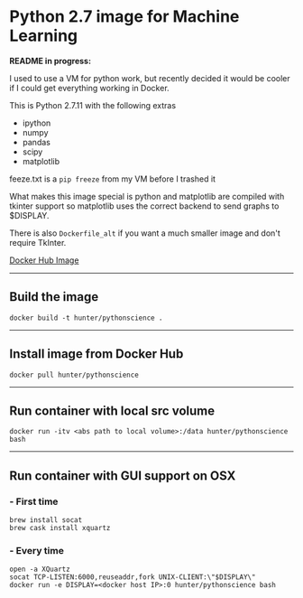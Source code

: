 # Python 2.7 image for Machine Learning


**README in progress:**

I used to use a VM for  python work, but recently decided it would be cooler if I could get everything working in Docker.

This is Python 2.7.11 with the following extras

* ipython
* numpy
* pandas
* scipy
* matplotlib

feeze.txt is a `pip freeze` from my VM before I trashed it

What makes this image special is python and matplotlib are compiled with tkinter support so matplotlib uses the correct backend to send graphs to $DISPLAY.

There is also `Dockerfile_alt` if you want a much smaller image and don't require TkInter.

[Docker Hub Image](https://hub.docker.com/r/hunter/pythonscience/)

---------------------------------------

## Build the image

`docker build -t hunter/pythonscience .`

---------------------------------------

## Install image from Docker Hub

`docker pull hunter/pythonscience`

---------------------------------------

## Run container with local src volume

`docker run -itv <abs path to local volume>:/data hunter/pythonscience bash`

---------------------------------------

## Run container with GUI support on OSX

### - First time
`brew install socat`  
`brew cask install xquartz`  

### - Every time
`open -a XQuartz`  
`socat TCP-LISTEN:6000,reuseaddr,fork UNIX-CLIENT:\"$DISPLAY\"`  
`docker run -e DISPLAY=<docker host IP>:0 hunter/pythonscience bash`